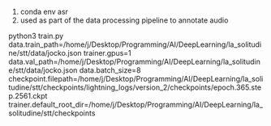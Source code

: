 1. conda env asr
2. used as part of the data processing pipeline to annotate audio
<!-- Command to run -->

python3 train.py data.train_path=/home/j/Desktop/Programming/AI/DeepLearning/la_solitudine/stt/data/jocko.json trainer.gpus=1 data.val_path=/home/j/Desktop/Programming/AI/DeepLearning/la_solitudine/stt/data/jocko.json data.batch_size=8 checkpoint.filepath=/home/j/Desktop/Programming/AI/DeepLearning/la_solitudine/stt/checkpoints/lightning_logs/version_2/checkpoints/epoch.365.step.2561.ckpt trainer.default_root_dir=/home/j/Desktop/Programming/AI/DeepLearning/la_solitudine/stt/checkpoints 